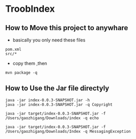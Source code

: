 # TroobIndex
## How to Move this project to anywhare
- basically you only need these files
```
pom.xml
src/*
```
- copy them ,then
```
mvn package -q
```

## How to Use the Jar file directyly
```
java -jar index-0.0.3-SNAPSHOT.jar -h
java -jar index-0.0.3-SNAPSHOT.jar -q Copyright

java -jar target/index-0.0.3-SNAPSHOT.jar -f /Users/gaozhigang/Downloads/index -q echo

java -jar target/index-0.0.3-SNAPSHOT.jar -f /Users/gaozhigang/Downloads/Index -q MessagingException 
```